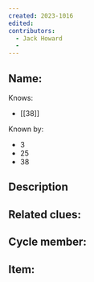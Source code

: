 ```yaml
---
created: 2023-1016
edited:
contributors:
  - Jack Howard
  - 
---
```


Name:
- 

Knows:
- [[38]]

Known by:
- 3
- 25
- 38

Description
- 

Related clues:
- 
Cycle member:
- 
Item:
- 




